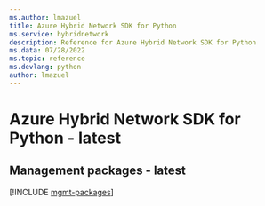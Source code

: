 ```yaml
---
ms.author: lmazuel
title: Azure Hybrid Network SDK for Python
ms.service: hybridnetwork
description: Reference for Azure Hybrid Network SDK for Python
ms.data: 07/28/2022
ms.topic: reference
ms.devlang: python
author: lmazuel
---
```

# Azure Hybrid Network SDK for Python - latest

## Management packages - latest
[!INCLUDE [mgmt-packages](hybrid-network-mgmt-index.md)]